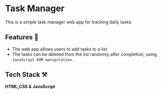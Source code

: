 # Task Manager
This is a simple task manager web app for tracking daily tasks.

## Features 📝

- The web app allows users to add tasks to a list.
- The tasks can be deleted from the list randomly after completion, using `JavaScript DOM manipulation`.

## Tech Stack ⚒

**HTML,CSS & JavaScript**
